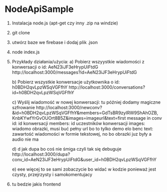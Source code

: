 # NodeApiSample

1. Instalacja node.js (apt-get czy inny .zip na windzie)
2. git clone
3. utwórz baze we firebase i dodaj plik .json
4. node index.js
5. Przykłady działania/użycia:
   a)  Pobierz wszyystkie wiadomości z konwersacji o id: AeN23iJF3eHrypUiFtdG
    http://localhost:3000/messages?id=AeN23iJF3eHrypUiFtdG
    
   b) Pobierz wszystkie konwersacje użytkownika o id: h0BDH2qvLpzWSqVGFfhY
    http://localhost:3000/conversations?id=h0BDH2qvLpzWSqVGFfhY
    
   c)  Wyślij wiadomość w nowej konwersacji:
    tu później dodamy magiczne szfrowanie
    http://localhost:3000/newconv?&id=h0BDH2qvLpzWSqVGFfhY&members=GdTsBR9zyIRW9ShAhOZB, KnbKYwfYrGvOUOrt8B5Z&images=imageurl&text=first message in conv
    id: id konwersacji
    members: id uczestników konwersacji
    images: wiadomo obrazki, musi buć pełny url bo to tylko demo elo benc
    text: zawartość wiadomości w formie tekstowej, no bo obrazki juz były a audio nie ma
    
   d) d jak dupa bo coś nie śmiga czyli tak się debuguje
    http://localhost:3000/dupa?conv_id=AeN23iJF3eHrypUiFtdG&user_id=h0BDH2qvLpzWSqVGFfhY
    
   e) eee więcej to se sami zobaczycie bo widać w kodzie ponieważ jest czysty, przejrzysty i samokomentujacy
    
6. tu bedzie jakis frontend 
